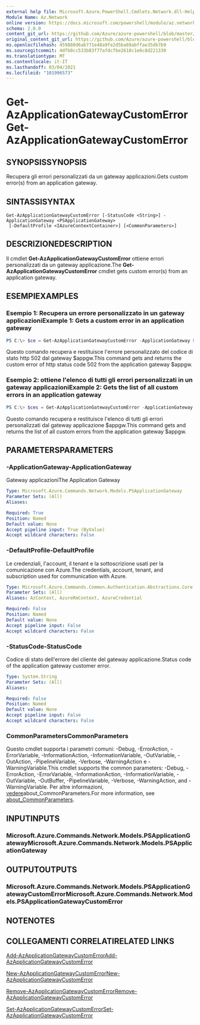 ```yaml
---
external help file: Microsoft.Azure.PowerShell.Cmdlets.Network.dll-Help.xml
Module Name: Az.Network
online version: https://docs.microsoft.com/powershell/module/az.network/get-azapplicationgatewaycustomerror
schema: 2.0.0
content_git_url: https://github.com/Azure/azure-powershell/blob/master/src/Network/Network/help/Get-AzApplicationGatewayCustomError.md
original_content_git_url: https://github.com/Azure/azure-powershell/blob/master/src/Network/Network/help/Get-AzApplicationGatewayCustomError.md
ms.openlocfilehash: 459880d6ab771e48a9fe2d5ba69abffae35db7b9
ms.sourcegitcommit: 4dfb0cc533b83f77afdcfbe2618c1e6c8d221330
ms.translationtype: MT
ms.contentlocale: it-IT
ms.lasthandoff: 03/04/2021
ms.locfileid: "101996573"
---
```

# <span data-ttu-id="84793-101">Get-AzApplicationGatewayCustomError</span><span class="sxs-lookup"><span data-stu-id="84793-101">Get-AzApplicationGatewayCustomError</span></span>

## <span data-ttu-id="84793-102">SYNOPSIS</span><span class="sxs-lookup"><span data-stu-id="84793-102">SYNOPSIS</span></span>
<span data-ttu-id="84793-103">Recupera gli errori personalizzati da un gateway applicazioni.</span><span class="sxs-lookup"><span data-stu-id="84793-103">Gets custom error(s) from an application gateway.</span></span>

## <span data-ttu-id="84793-104">SINTASSI</span><span class="sxs-lookup"><span data-stu-id="84793-104">SYNTAX</span></span>

```
Get-AzApplicationGatewayCustomError [-StatusCode <String>] -ApplicationGateway <PSApplicationGateway>
 [-DefaultProfile <IAzureContextContainer>] [<CommonParameters>]
```

## <span data-ttu-id="84793-105">DESCRIZIONE</span><span class="sxs-lookup"><span data-stu-id="84793-105">DESCRIPTION</span></span>
<span data-ttu-id="84793-106">Il cmdlet **Get-AzApplicationGatewayCustomError** ottiene errori personalizzati da un gateway applicazione.</span><span class="sxs-lookup"><span data-stu-id="84793-106">The **Get-AzApplicationGatewayCustomError** cmdlet gets custom error(s) from an application gateway.</span></span>

## <span data-ttu-id="84793-107">ESEMPI</span><span class="sxs-lookup"><span data-stu-id="84793-107">EXAMPLES</span></span>

### <span data-ttu-id="84793-108">Esempio 1: Recupera un errore personalizzato in un gateway applicazioni</span><span class="sxs-lookup"><span data-stu-id="84793-108">Example 1: Gets a custom error in an application gateway</span></span>
```powershell
PS C:\> $ce = Get-AzApplicationGatewayCustomError -ApplicationGateway $appgw -StatusCode HttpStatus502
```

<span data-ttu-id="84793-109">Questo comando recupera e restituisce l'errore personalizzato del codice di stato http 502 dal gateway $appgw.</span><span class="sxs-lookup"><span data-stu-id="84793-109">This command gets and returns the custom error of http status code 502 from the application gateway $appgw.</span></span>

### <span data-ttu-id="84793-110">Esempio 2: ottiene l'elenco di tutti gli errori personalizzati in un gateway applicazioni</span><span class="sxs-lookup"><span data-stu-id="84793-110">Example 2: Gets the list of all custom errors in an application gateway</span></span>
```powershell
PS C:\> $ces = Get-AzApplicationGatewayCustomError -ApplicationGateway $appgw
```

<span data-ttu-id="84793-111">Questo comando recupera e restituisce l'elenco di tutti gli errori personalizzati dal gateway applicazione $appgw.</span><span class="sxs-lookup"><span data-stu-id="84793-111">This command gets and returns the list of all custom errors from the application gateway $appgw.</span></span>

## <span data-ttu-id="84793-112">PARAMETERS</span><span class="sxs-lookup"><span data-stu-id="84793-112">PARAMETERS</span></span>

### <span data-ttu-id="84793-113">-ApplicationGateway</span><span class="sxs-lookup"><span data-stu-id="84793-113">-ApplicationGateway</span></span>
<span data-ttu-id="84793-114">Gateway applicazioni</span><span class="sxs-lookup"><span data-stu-id="84793-114">The Application Gateway</span></span>

```yaml
Type: Microsoft.Azure.Commands.Network.Models.PSApplicationGateway
Parameter Sets: (All)
Aliases:

Required: True
Position: Named
Default value: None
Accept pipeline input: True (ByValue)
Accept wildcard characters: False
```

### <span data-ttu-id="84793-115">-DefaultProfile</span><span class="sxs-lookup"><span data-stu-id="84793-115">-DefaultProfile</span></span>
<span data-ttu-id="84793-116">Le credenziali, l'account, il tenant e la sottoscrizione usati per la comunicazione con Azure.</span><span class="sxs-lookup"><span data-stu-id="84793-116">The credentials, account, tenant, and subscription used for communication with Azure.</span></span>

```yaml
Type: Microsoft.Azure.Commands.Common.Authentication.Abstractions.Core.IAzureContextContainer
Parameter Sets: (All)
Aliases: AzContext, AzureRmContext, AzureCredential

Required: False
Position: Named
Default value: None
Accept pipeline input: False
Accept wildcard characters: False
```

### <span data-ttu-id="84793-117">-StatusCode</span><span class="sxs-lookup"><span data-stu-id="84793-117">-StatusCode</span></span>
<span data-ttu-id="84793-118">Codice di stato dell'errore del cliente del gateway applicazione.</span><span class="sxs-lookup"><span data-stu-id="84793-118">Status code of the application gateway customer error.</span></span>

```yaml
Type: System.String
Parameter Sets: (All)
Aliases:

Required: False
Position: Named
Default value: None
Accept pipeline input: False
Accept wildcard characters: False
```

### <span data-ttu-id="84793-119">CommonParameters</span><span class="sxs-lookup"><span data-stu-id="84793-119">CommonParameters</span></span>
<span data-ttu-id="84793-120">Questo cmdlet supporta i parametri comuni: -Debug, -ErrorAction, -ErrorVariable, -InformationAction, -InformationVariable, -OutVariable, -OutAction, -PipelineVariable, -Verbose, -WarningAction e -WarningVariable.</span><span class="sxs-lookup"><span data-stu-id="84793-120">This cmdlet supports the common parameters: -Debug, -ErrorAction, -ErrorVariable, -InformationAction, -InformationVariable, -OutVariable, -OutBuffer, -PipelineVariable, -Verbose, -WarningAction, and -WarningVariable.</span></span> <span data-ttu-id="84793-121">Per altre informazioni, [vedere](http://go.microsoft.com/fwlink/?LinkID=113216)about_CommonParameters.</span><span class="sxs-lookup"><span data-stu-id="84793-121">For more information, see [about_CommonParameters](http://go.microsoft.com/fwlink/?LinkID=113216).</span></span>

## <span data-ttu-id="84793-122">INPUT</span><span class="sxs-lookup"><span data-stu-id="84793-122">INPUTS</span></span>

### <span data-ttu-id="84793-123">Microsoft.Azure.Commands.Network.Models.PSApplicationGateway</span><span class="sxs-lookup"><span data-stu-id="84793-123">Microsoft.Azure.Commands.Network.Models.PSApplicationGateway</span></span>

## <span data-ttu-id="84793-124">OUTPUT</span><span class="sxs-lookup"><span data-stu-id="84793-124">OUTPUTS</span></span>

### <span data-ttu-id="84793-125">Microsoft.Azure.Commands.Network.Models.PSApplicationGatewayCustomError</span><span class="sxs-lookup"><span data-stu-id="84793-125">Microsoft.Azure.Commands.Network.Models.PSApplicationGatewayCustomError</span></span>

## <span data-ttu-id="84793-126">NOTE</span><span class="sxs-lookup"><span data-stu-id="84793-126">NOTES</span></span>

## <span data-ttu-id="84793-127">COLLEGAMENTI CORRELATI</span><span class="sxs-lookup"><span data-stu-id="84793-127">RELATED LINKS</span></span>

[<span data-ttu-id="84793-128">Add-AzApplicationGatewayCustomError</span><span class="sxs-lookup"><span data-stu-id="84793-128">Add-AzApplicationGatewayCustomError</span></span>](./Add-AzApplicationGatewayCustomError.md)

[<span data-ttu-id="84793-129">New-AzApplicationGatewayCustomError</span><span class="sxs-lookup"><span data-stu-id="84793-129">New-AzApplicationGatewayCustomError</span></span>](./New-AzApplicationGatewayCustomError.md)

[<span data-ttu-id="84793-130">Remove-AzApplicationGatewayCustomError</span><span class="sxs-lookup"><span data-stu-id="84793-130">Remove-AzApplicationGatewayCustomError</span></span>](./Remove-AzApplicationGatewayCustomError.md)

[<span data-ttu-id="84793-131">Set-AzApplicationGatewayCustomError</span><span class="sxs-lookup"><span data-stu-id="84793-131">Set-AzApplicationGatewayCustomError</span></span>](./Set-AzApplicationGatewayCustomError.md)
